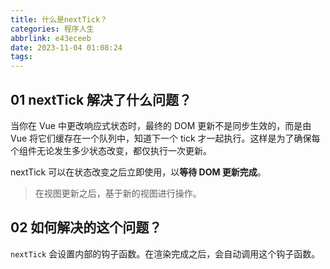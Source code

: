 ```yaml
---
title: 什么是nextTick？
categories: 程序人生
abbrlink: e43eceeb
date: 2023-11-04 01:08:24
tags:
---
```


## 01 nextTick 解决了什么问题？

当你在 Vue 中更改响应式状态时，最终的 DOM 更新不是同步生效的，而是由 Vue 将它们缓存在一个队列中，知道下一个 tick 才一起执行。这样是为了确保每个组件无论发生多少状态改变，都仅执行一次更新。

nextTick 可以在状态改变之后立即使用，以**等待 DOM 更新完成**。

> 在视图更新之后，基于新的视图进行操作。

## 02 如何解决的这个问题？

`nextTick` 会设置内部的钩子函数。在渲染完成之后，会自动调用这个钩子函数。
